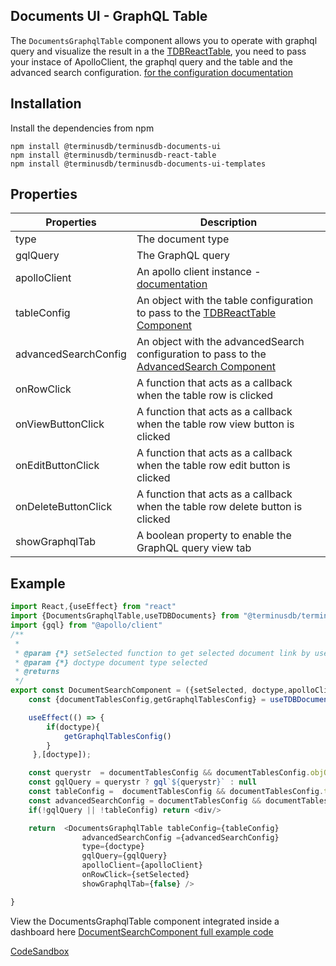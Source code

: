 ## Documents UI - GraphQL Table

The `DocumentsGraphqlTable` component allows you to operate with graphql query and visualize the result in a the [TDBReactTable](../tdb-react-table.md),
you need to pass your instace of ApolloClient, the graphql query and the table and the advanced search configuration. 
[for the configuration documentation](../tdb-react-table.md)

## Installation

Install the dependencies from npm
```
npm install @terminusdb/terminusdb-documents-ui
npm install @terminusdb/terminusdb-react-table
npm install @terminusdb/terminusdb-documents-ui-templates
```

## Properties
| Properties |Description  |
|--|--|
|type| The document type
|gqlQuery|The GraphQL query|
|apolloClient| An apollo client instance - [documentation](https://www.apollographql.com/docs/react/)|
|tableConfig| An object with the table configuration to pass to the [TDBReactTable Component](../tdb-react-table.md)| 
|advancedSearchConfig| An object with the advancedSearch configuration to pass to the [AdvancedSearch Component](../tdb-react-table.md)| 
|onRowClick|A function that acts as a callback when the table row is clicked|
|onViewButtonClick|A function that acts as a callback when the table row view button is clicked|
|onEditButtonClick|A function that acts as a callback when the table row edit button is clicked|
|onDeleteButtonClick|A function that acts as a callback when the table row delete button is clicked|
|showGraphqlTab|A boolean property to enable the GraphQL query view tab|


## Example
```js
import React,{useEffect} from "react"
import {DocumentsGraphqlTable,useTDBDocuments} from "@terminusdb/terminusdb-documents-ui-template"
import {gql} from "@apollo/client"
/**
 * 
 * @param {*} setSelected function to get selected document link by user 
 * @param {*} doctype document type selected
 * @returns 
 */
export const DocumentSearchComponent = ({setSelected, doctype,apolloClient,tdbClient}) => {
    const {documentTablesConfig,getGraphqlTablesConfig} = useTDBDocuments(tdbClient)

    useEffect(() => {
        if(doctype){       
            getGraphqlTablesConfig()         
        }
     },[doctype]);

    const querystr  = documentTablesConfig && documentTablesConfig.objQuery ? documentTablesConfig.objQuery[doctype].query : null
    const gqlQuery = querystr ? gql`${querystr}` : null
    const tableConfig =  documentTablesConfig && documentTablesConfig.tablesColumnsConfig ? documentTablesConfig.tablesColumnsConfig[type] : []
    const advancedSearchConfig = documentTablesConfig && documentTablesConfig.advancedSearchObj ? documentTablesConfig.advancedSearchObj[type] : null
    if(!gqlQuery || !tableConfig) return <div/>

    return  <DocumentsGraphqlTable tableConfig={tableConfig} 
                advancedSearchConfig ={advancedSearchConfig}
                type={doctype} 
                gqlQuery={gqlQuery}
                apolloClient={apolloClient}
                onRowClick={setSelected} 
                showGraphqlTab={false} />

}
```

View the DocumentsGraphqlTable component integrated inside a dashboard here 
[DocumentSearchComponent full example code](https://github.com/terminusdb/dashboard-examples-sandbox/blob/main/terminusdb-documents-ui-template-example/dashboard-demo/src/components/DocumentSearchComponent.js)

[CodeSandbox](https://codesandbox.io/s/github/terminusdb/dashboard-examples-sandbox/tree/main/terminusdb-documents-ui-template-example/dashboard-demo)


